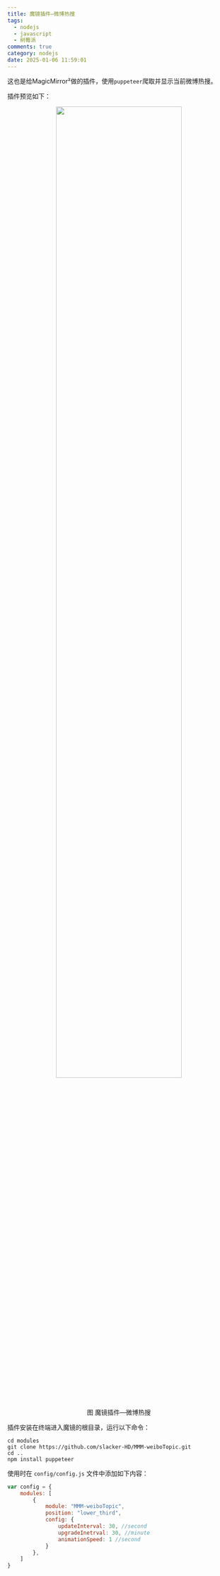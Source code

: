 ```yaml
---
title: 魔镜插件—微博热搜
tags:
  - nodejs
  - javascript
  - 树莓派
comments: true
category: nodejs
date: 2025-01-06 11:59:01
---
```



这也是给MagicMirror²做的插件，使用`puppeteer`爬取并显示当前微博热搜。

插件预览如下：

<div align="center">
    <img src="/img/raspberrypi/weiboTopic.png" style="width:75%" align="center"/>
    <p>图 魔镜插件—微博热搜</p>
</div>

插件安装在终端进入魔镜的根目录，运行以下命令：

```shell
cd modules
git clone https://github.com/slacker-HD/MMM-weiboTopic.git
cd ..
npm install puppeteer
```

使用时在 `config/config.js` 文件中添加如下内容：

```js
var config = {
	modules: [
		{
			module: "MMM-weiboTopic",
			position: "lower_third",
			config: {
				updateInterval: 30, //second
				upgradeInetrval: 30, //minute
				animationSpeed: 1 //second
			}
		},
    ]
}
